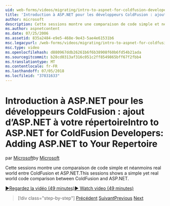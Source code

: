 ```yaml
---
uid: web-forms/videos/migrating/intro-to-aspnet-for-coldfusion-developers-adding-aspnet-to-your-repertoire
title: 'Introduction à ASP.NET pour les développeurs ColdFusion : ajout d’ASP.NET à vos compétences | Microsoft Docs'
author: microsoft
description: Cette sessions montre une comparaison de code simple et néanmoins real world entre ColdFusion et ASP.NET.
ms.author: aspnetcontent
ms.date: 07/25/2006
ms.assetid: 835a2484-e9e5-468e-9e43-5ae4e61531b6
msc.legacyurl: /web-forms/videos/migrating/intro-to-aspnet-for-coldfusion-developers-adding-aspnet-to-your-repertoire
msc.type: video
ms.openlocfilehash: d880967ddb26261b6f6b38908f60b6fd54b21ada
ms.sourcegitcommit: b28cd0313af316c051c2ff8549865bff67f2fbb4
ms.translationtype: MT
ms.contentlocale: fr-FR
ms.lasthandoff: 07/05/2018
ms.locfileid: "37831633"
---
```

<a name="intro-to-aspnet-for-coldfusion-developers-adding-aspnet-to-your-repertoire"></a><span data-ttu-id="9fee1-103">Introduction à ASP.NET pour les développeurs ColdFusion : ajout d’ASP.NET à votre répertoire</span><span class="sxs-lookup"><span data-stu-id="9fee1-103">Intro to ASP.NET for ColdFusion Developers: Adding ASP.NET to Your Repertoire</span></span>
====================
<span data-ttu-id="9fee1-104">par [Microsoft](https://github.com/microsoft)</span><span class="sxs-lookup"><span data-stu-id="9fee1-104">by [Microsoft](https://github.com/microsoft)</span></span>

<span data-ttu-id="9fee1-105">Cette sessions montre une comparaison de code simple et néanmoins real world entre ColdFusion et ASP.NET.</span><span class="sxs-lookup"><span data-stu-id="9fee1-105">This sessions shows a simple yet real world code comparison between ColdFusion and ASP.NET.</span></span>

[<span data-ttu-id="9fee1-106">&#9654;Regardez la vidéo (49 minutes)</span><span class="sxs-lookup"><span data-stu-id="9fee1-106">&#9654; Watch video (49 minutes)</span></span>](https://channel9.msdn.com/Blogs/ASP-NET-Site-Videos/intro-to-aspnet-for-coldfusion-developers-adding-aspnet-to-your-repertoire)

> [!div class="step-by-step"]
> <span data-ttu-id="9fee1-107">[Précédent](intro-to-aspnet-for-jsp-developers-building-applications.md)
> [Suivant](introduction-to-aspnet-for-coldfusion-developers-building-an-aspnet-application.md)</span><span class="sxs-lookup"><span data-stu-id="9fee1-107">[Previous](intro-to-aspnet-for-jsp-developers-building-applications.md)
[Next](introduction-to-aspnet-for-coldfusion-developers-building-an-aspnet-application.md)</span></span>
